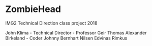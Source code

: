 # ZombieHead
IMG2 Technical Direction class project 2018

John Klima - Technical Director - Professor
Geir Thomas 
Alexander Birkeland - Coder
Johnny Bernhart Nilsen
Edvinas Rimkus
